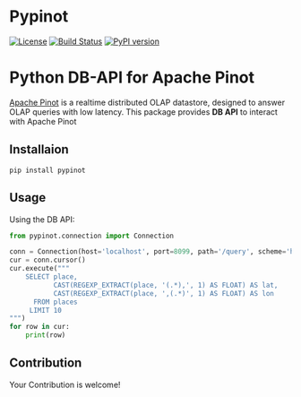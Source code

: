 Pypinot
=======
[![License](https://img.shields.io/badge/License-Apache%202.0-blue.svg)](https://opensource.org/licenses/Apache-2.0)
[![Build Status](https://travis-ci.org/apache/incubator-superset.svg?branch=master)](https://travis-ci.org/blcksrx/pypinot.svg?branch=master)
[![PyPI version](https://badge.fury.io/py/pypinot.svg)](https://badge.fury.io/py/pypinot)

# Python DB-API for Apache Pinot #

[Apache Pinot](https://pinot.apache.org/) is a realtime distributed OLAP datastore, designed to answer OLAP queries with low latency.
This package provides **DB API** to interact with Apache Pinot

## Installaion ##
```
pip install pypinot
```


## Usage ##

Using the DB API:

```python
from pypinot.connection import Connection

conn = Connection(host='localhost', port=8099, path='/query', scheme='http')
cur = conn.cursor()
cur.execute("""
    SELECT place,
           CAST(REGEXP_EXTRACT(place, '(.*),', 1) AS FLOAT) AS lat,
           CAST(REGEXP_EXTRACT(place, ',(.*)', 1) AS FLOAT) AS lon
      FROM places
     LIMIT 10
""")
for row in cur:
    print(row)
```

## Contribution
Your Contribution is welcome!
      
